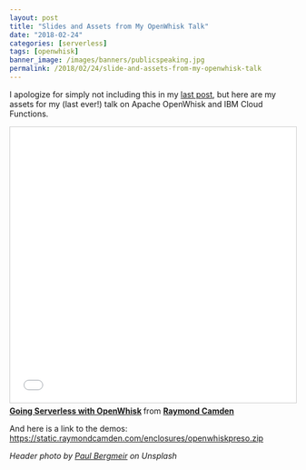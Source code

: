 ```yaml
---
layout: post
title: "Slides and Assets from My OpenWhisk Talk"
date: "2018-02-24"
categories: [serverless]
tags: [openwhisk]
banner_image: /images/banners/publicspeaking.jpg
permalink: /2018/02/24/slide-and-assets-from-my-openwhisk-talk
---
```


I apologize for simply not including this in my [last post](https://www.raymondcamden.com/2018/02/23/slide-and-assets-from-my-vuejs-talk/), but here are my assets for my (last ever!) talk on Apache OpenWhisk and IBM Cloud Functions.
<!--more-->

<iframe src="//www.slideshare.net/slideshow/embed_code/key/4wE0BrCrfi1StT" width="595" height="485" frameborder="0" marginwidth="0" marginheight="0" scrolling="no" style="border:1px solid #CCC; border-width:1px; margin-bottom:5px; max-width: 100%;" allowfullscreen> </iframe> <div style="margin-bottom:5px"> <strong> <a href="//www.slideshare.net/raymondcamden/going-serverless-with-openwhisk-88807633" title="Going Serverless with OpenWhisk" target="_blank">Going Serverless with OpenWhisk</a> </strong> from <strong><a href="https://www.slideshare.net/raymondcamden" target="_blank">Raymond Camden</a></strong> </div>

And here is a link to the demos: https://static.raymondcamden.com/enclosures/openwhiskpreso.zip

<i>Header photo by <a href="https://unsplash.com/photos/FzFH41IucIY?utm_source=unsplash&utm_medium=referral&utm_content=creditCopyText">Paul Bergmeir</a> on Unsplash</i>